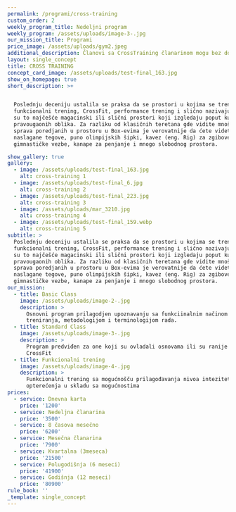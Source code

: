 ```yaml
---
permalink: /programi/cross-training
custom_order: 2
weekly_program_title: Nedeljni program
weekly_program: /assets/uploads/image-3-.jpg
our_mission_title: Programi
price_image: /assets/uploads/gym2.jpeg
additional_description: Članovi sa CrossTraining članarinom mogu bez doplate koristiti GYM departman
layout: single_concept
title: CROSS TRAINING
concept_card_image: /assets/uploads/test-final_163.jpg
show_on_homepage: true
short_description: >+


  Poslednju deceniju ustalila se praksa da se prostori u kojima se trenira
  funkcionalni trening, CrossFit, performance trening i slično nazivaju BOX jer
  su to najčešće magacinski ili slični prostori koji izgledaju poput kutiija
  pravougaonih oblika. Za razliku od klasičnih teretana gde vidite mnoštvo
  sprava poredjanih u prostoru u Box-evima je verovatnije da ćete videti uredno
  naslagane tegove, puno olimpijskih šipki, kavez (eng. Rig) za zgibove i
  gimnastičke vezbe, kanape za penjanje i mnogo slobodnog prostora.

show_gallery: true
gallery:
  - image: /assets/uploads/test-final_163.jpg
    alt: cross-training 1
  - image: /assets/uploads/test-final_6.jpg
    alt: cross-training 2
  - image: /assets/uploads/test-final_223.jpg
    alt: cross-training 3
  - image: /assets/uploads/mar_3210.jpg
    alt: cross-training 4
  - image: /assets/uploads/test-final_159.webp
    alt: cross-training 5
subtitle: >
  Poslednju deceniju ustalila se praksa da se prostori u kojima se trenira
  funkcionalni trening, CrossFit, performance trening i slično nazivaju BOX jer
  su to najčešće magacinski ili slični prostori koji izgledaju poput kutiija
  pravougaonih oblika. Za razliku od klasičnih teretana gde vidite mnoštvo
  sprava poredjanih u prostoru u Box-evima je verovatnije da ćete videti uredno
  naslagane tegove, puno olimpijskih šipki, kavez (eng. Rig) za zgibove i
  gimnastičke vezbe, kanape za penjanje i mnogo slobodnog prostora.
our_mission:
  - title: Basic Class
    image: /assets/uploads/image-2-.jpg
    description: >
      Osnovni program prilagodjen upoznavanju sa funkciinalnim načinom
      treniranja, metodologijom i terminologijom rada.
  - title: Standard Class
    image: /assets/uploads/image-3-.jpg
    description: >
      Program predviđen za one koji su ovladali osnovama ili su ranije trenirali
      CrossFit
  - title: Funkcionalni trening
    image: /assets/uploads/image-4-.jpg
    description: >
      Funkcionalni trening sa mogućnošču prilagođavanja nivoa inteziteta i
      opterećenja u skladu sa mogućnostima
prices:
  - service: Dnevna karta
    price: '1200'
  - service: Nedeljna članarina
    price: '3500'
  - service: 8 časova mesečno
    price: '6200'
  - service: Mesečna članarina
    price: '7900'
  - service: Kvartalna (3meseca)
    price: '21500'
  - service: Polugodišnja (6 meseci)
    price: '41900'
  - service: Godišnja (12 meseci)
    price: '80900'
rule_book: ''
_template: single_concept
---
```


